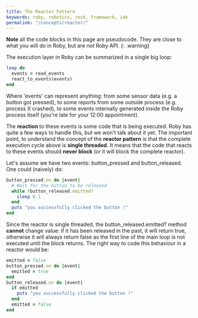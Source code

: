 ```yaml
---
title: The Reactor Pattern
keywords: roby, robotics, rock, framework, ide
permalink: "/concepts/reactor/"
---
```


__Note__ all the code blocks in this page are pseudocode. They are close to what
you will do in Roby, but are not Roby API.
{: .warning}

The execution layer in Roby can be summarized in a single big loop:

``` ruby
loop do
  events = read_events
  react_to_events(events)
end
```

Where 'events' can represent anything: from some sensor data (e.g. a button got
pressed), to some reports from some outside process (e.g. process X crashed), to
some events internally generated inside the Roby process itself (you're late for
your 12:00 appointment).

The __reaction__ to these events is some code that is being executed.  Roby has
quite a few ways to handle this, but we won't talk about it yet. The important
point, to understand the concept of the __reactor pattern__ is that the complete
execution cycle above is __single threaded__. It means that the code that reacts
to these events should __never block__ (or it will block the complete reactor).

Let's assume we have two events: button_pressed and button_released. One could
(naively) do:

``` ruby
button_pressed.on do |event|
  # Wait for the button to be released
  while !button_released.emitted?
    sleep 0.1
  end
  puts "you successfully clicked the button !"
end
```

Since the reactor is single threaded, the button_released.emitted? method
__cannot__ change value: if it has been released in the past, it will return
true, otherwise it will always return false as the first line of the main loop
is not executed until the block returns. The right way to code this behaviour in
a reactor would be:

``` ruby
emitted = false
button_pressed.on do |event|
  emitted = true
end
button_released.on do |event|
  if emitted
    puts "you successfully clicked the button !"
  end
  emitted = false
end
```

